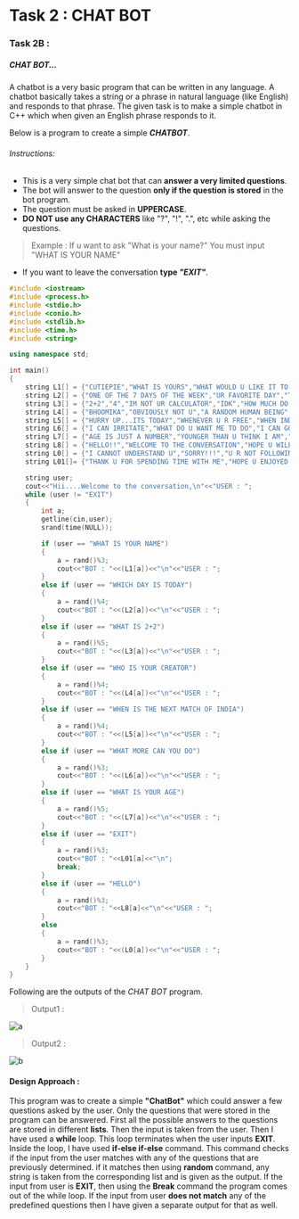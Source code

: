 # Task 2 : CHAT BOT

### Task 2B :

##### CHAT BOT...

A chatbot is a very basic program that can be written in any language. A chatbot basically takes a string or a phrase in natural language (like English) and responds to that phrase. The given task is to make a simple chatbot in C++ which when given an English phrase responds to it.



Below is a program to create a simple ***CHATBOT***.

###### Instructions:

* This is a very simple chat bot that can **answer a very limited questions**.
* The bot will answer to the question **only if the question is stored** in the bot program.
* The question must be asked in **UPPERCASE**.
* **DO NOT use any CHARACTERS** like "?", "!", ".", etc while asking the questions.

> Example : If u want to ask "What is your name?" You must input "WHAT IS YOUR NAME"

* If you want to leave the conversation **type *"EXIT"***.

```c++
#include <iostream>
#include <process.h>
#include <stdio.h>
#include <conio.h>
#include <stdlib.h>
#include <time.h>
#include <string>

using namespace std;

int main()
{
    string L1[] = {"CUTIEPIE","WHAT IS YOURS","WHAT WOULD U LIKE IT TO BE"};
    string L2[] = {"ONE OF THE 7 DAYS OF THE WEEK","UR FAVORITE DAY","THE MOST BORING DAY","SLEEPY DAY"};
    string L3[] = {"2+2","4","IM NOT UR CALCULATOR","IDK","HOW MUCH DO U WANT IT TO BE"};
    string L4[] = {"BHOOMIKA","OBVIOUSLY NOT U","A RANDOM HUMAN BEING","UR BETTER HALF"};
    string L5[] = {"HURRY UP...ITS TODAY","WHENEVER U R FREE","WHEN INDIA WINS","AFTER U FINISH UR HOMEWORK"};
    string L6[] = {"I CAN IRRITATE","WHAT DO U WANT ME TO DO","I CAN GO INTO THE BLACKHOLE UNHARMED"};
    string L7[] = {"AGE IS JUST A NUMBER","YOUNGER THAN U THINK I AM","SECRET","TAKE A GUESS","FORGOT!!!"};
    string L8[] = {"HELLO!!","WELCOME TO THE CONVERSATION","HOPE U WILL HAVE A GREAT TIME SPEAKING WITH ME"};
    string L0[] = {"I CANNOT UNDERSTAND U","SORRY!!!","U R NOT FOLLOWING INSTRUCTIONS"};
    string L01[]= {"THANK U FOR SPENDING TIME WITH ME","HOPE U ENJOYED SPEAKING WITH ME","THANK U, C U SOON"};

    string user;
    cout<<"Hii....Welcome to the conversation,\n"<<"USER : ";
    while (user != "EXIT")
    {
        int a;
        getline(cin,user);
        srand(time(NULL));

        if (user == "WHAT IS YOUR NAME")
        {
            a = rand()%3;
            cout<<"BOT : "<<(L1[a])<<"\n"<<"USER : ";
        }
        else if (user == "WHICH DAY IS TODAY")
        {
            a = rand()%4;
            cout<<"BOT : "<<(L2[a])<<"\n"<<"USER : ";
        }
        else if (user == "WHAT IS 2+2")
        {
            a = rand()%5;
            cout<<"BOT : "<<(L3[a])<<"\n"<<"USER : ";
        }
        else if (user == "WHO IS YOUR CREATOR")
        {
            a = rand()%4;
            cout<<"BOT : "<<(L4[a])<<"\n"<<"USER : ";
        }
        else if (user == "WHEN IS THE NEXT MATCH OF INDIA")
        {
            a = rand()%4;
            cout<<"BOT : "<<(L5[a])<<"\n"<<"USER : ";
        }
        else if (user == "WHAT MORE CAN YOU DO")
        {
            a = rand()%3;
            cout<<"BOT : "<<(L6[a])<<"\n"<<"USER : ";
        }
        else if (user == "WHAT IS YOUR AGE")
        {
            a = rand()%5;
            cout<<"BOT : "<<(L7[a])<<"\n"<<"USER : ";
        }
        else if (user == "EXIT")
        {
            a = rand()%3;
            cout<<"BOT : "<<L01[a]<<"\n";
            break;
        }
        else if (user == "HELLO")
        {
            a = rand()%3;
            cout<<"BOT : "<<L8[a]<<"\n"<<"USER : ";
        }
        else
        {
            a = rand()%3;
            cout<<"BOT : "<<(L0[a])<<"\n"<<"USER : ";
        }
    }
}
```



Following are the outputs of the *CHAT BOT* program.

> Output1 : 

![a](https://imgur.com/Q4xZHaJ.png)



> Output2 : 

![b](https://imgur.com/wGISUBm.png)



#### Design Approach :

This program was to create a simple **"ChatBot"** which could answer a few questions asked by the user. Only the questions that were stored in the program can be answered. First all the possible answers to the questions are stored in different **lists**. Then the input is taken from the user. Then I have used a **while** loop. This loop terminates when the user inputs **EXIT**. Inside the loop, I have used **if-else if-else** command. This command checks if the input from the user matches with any of the questions that are previously determined. if it matches then using **random** command, any string is taken from the corresponding list and is given as the output. If the input from user is **EXIT**, then using the **Break** command the program comes out of the while loop. If the input from user **does not match** any of the predefined questions then I have given a separate output for that as well.